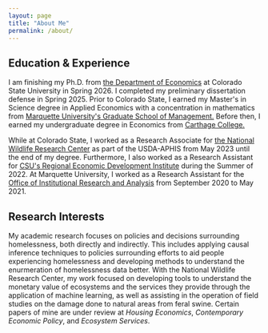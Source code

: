 ```yaml
---
layout: page
title: "About Me"
permalink: /about/
---
```



## Education & Experience
I am finishing my Ph.D. from [the Department of Economics](https://economics.colostate.edu/graduate/) at Colorado State University in Spring 2026. I completed my preliminary dissertation defense in Spring 2025. Prior to Colorado State, I earned my Master's in Science degree in Applied Economics with a concentration in mathematics from [Marquette University's Graduate School of Management.](https://www.marquette.edu/business/graduate/ms-applied-economics/) Before then, I earned my undergraduate degree in Economics from [Carthage College.](https://www.carthage.edu/academics/majors-minors/economics/)

While at Colorado State, I worked as a Research Associate for [the National Wildlife Research Center](https://www.aphis.usda.gov/national-wildlife-programs/nwrc) as part of the USDA-APHIS from May 2023 until the end of my degree. Furthermore, I also worked as a Research Assistant for [CSU's Regional Economic Development Institute](https://csuredi.org/) during the Summer of 2022. At Marquette University, I worked as a Research Assistant for the [Office of Institutional Research and Analysis](https://www.marquette.edu/academic-effectiveness/institutional-research-analysis/) from September 2020 to May 2021.

## Research Interests
My academic research focuses on policies and decisions surrounding homelessness, both directly and indirectly. This includes applying causal inference techniques to policies surrounding efforts to aid people experiencing homelessness and developing methods to understand the enurmeration of homelessness data better. With the National Wildlife Research Center, my work focused on developing tools to understand the monetary value of ecosystems and the services they provide through the application of machine learning, as well as assisting in the operation of field studies on the damage done to natural areas from feral swine. Certain papers of mine are under review at *Housing Economics*, *Contemporary Economic Policy*, and *Ecosystem Services*.

